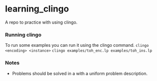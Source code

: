 # learning_clingo
A repo to practice with using clingo.

### Running clingo
To run some examples you can run it using the clingo command. 
```clingo <encoding> <instance>```
```clingo examples/toh_enc.lp examples/toh_ins.lp```
### Notes
- Problems should be solved in a with a uniform problem description. 